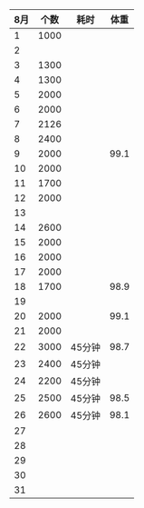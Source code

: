 |8月   |个数   |耗时   |体重   |
| ------------ | ------------ | ------------ |------------ |
| 1  | 1000  |   |    |
| 2  |   |   |    |
| 3  | 1300  |   |    |
| 4  | 1300  |   |    |
| 5  | 2000  |   |    |
| 6  | 2000  |   |    |
| 7  | 2126  |   |    |
| 8  | 2400  |   |    |
| 9  | 2000  |   | 99.1   |
| 10 | 2000  |   |    |
| 11 | 1700  |   |    |
| 12 | 2000  |   |    |
| 13 |   |   |    |
| 14 | 2600  |   |    |
| 15 | 2000  |   |    |
| 16 | 2000  |   |    |
| 17 | 2000  |   |    |
| 18 | 1700  |   | 98.9   |
| 19 |   |   |    |
| 20 | 2000  |   | 99.1   |
| 21 | 2000  |   |    |
| 22 | 3000  | 45分钟  | 98.7   |
| 23 | 2400  | 45分钟   |    |
| 24 | 2200  | 45分钟  |    |
| 25 | 2500  | 45分钟  | 98.5   |
| 26 | 2600  | 45分钟  | 98.1   |
| 27 |   |   |    |
| 28 |   |   |    |
| 29 |   |   |    |
| 30 |   |   |    |
| 31 |   |   |    |
